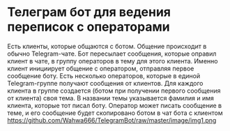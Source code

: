 # Телеграм бот для ведения переписок с операторами

Есть клиенты, которые общаются с ботом. Общение происходит в обычно Telegram-чате. Бот пересылает сообщения, которые оправил клиент в чате, в группу операторов в тему для этого клиента. Именно клиент инициирует общение с оператором, отправляя первое сообщение боту.
Есть несколько операторов, которые в единой Telegram-группе получают сообщения от клиентов. Для каждого клиента в группе создается (ботом при получении первого сообщения от клиента) своя тема. В названии темы указывается фамилия и имя клиента, которые тот писал боту. Оператор может писать сообщение в теме, и его сообщение будет скопировано ботом в чат бота с клиентом 
https://github.com/Wahwa666/TelegramBot/raw/master/image/img1.png
